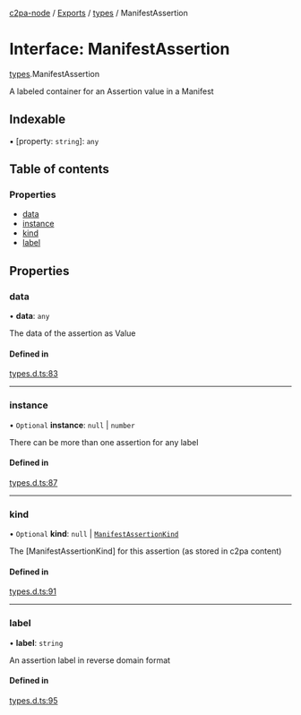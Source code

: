 [c2pa-node](../README.md) / [Exports](../modules.md) / [types](../modules/types.md) / ManifestAssertion

# Interface: ManifestAssertion

[types](../modules/types.md).ManifestAssertion

A labeled container for an Assertion value in a Manifest

## Indexable

▪ [property: `string`]: `any`

## Table of contents

### Properties

- [data](types.ManifestAssertion.md#data)
- [instance](types.ManifestAssertion.md#instance)
- [kind](types.ManifestAssertion.md#kind)
- [label](types.ManifestAssertion.md#label)

## Properties

### data

• **data**: `any`

The data of the assertion as Value

#### Defined in

[types.d.ts:83](https://github.com/contentauth/c2pa-node/blob/8f4a321/js-src/types.d.ts#L83)

___

### instance

• `Optional` **instance**: ``null`` \| `number`

There can be more than one assertion for any label

#### Defined in

[types.d.ts:87](https://github.com/contentauth/c2pa-node/blob/8f4a321/js-src/types.d.ts#L87)

___

### kind

• `Optional` **kind**: ``null`` \| [`ManifestAssertionKind`](../enums/types.ManifestAssertionKind.md)

The [ManifestAssertionKind] for this assertion (as stored in c2pa content)

#### Defined in

[types.d.ts:91](https://github.com/contentauth/c2pa-node/blob/8f4a321/js-src/types.d.ts#L91)

___

### label

• **label**: `string`

An assertion label in reverse domain format

#### Defined in

[types.d.ts:95](https://github.com/contentauth/c2pa-node/blob/8f4a321/js-src/types.d.ts#L95)
